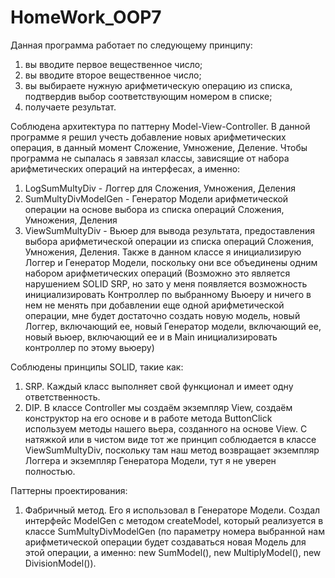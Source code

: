 # HomeWork_OOP7

Данная программа работает по следующему принципу:
1) вы вводите первое вещественное число;
2) вы вводите второе вещественное число;
3) вы выбираете нужную арифметическую операцию из списка, подтвердив выбор соответствующим номером в списке;
4) получаете результат.

Соблюдена архитектура по паттерну Model-View-Controller.
В данной программе я решил учесть добавление новых арифметических операция, в данный момент Сложение, Умножение, Деление.
Чтобы программа не сыпалась я завязал классы, зависящие от набора арифметических операций на интерфесах, а именно:
1) LogSumMultyDiv -  Логгер для Сложения, Умножения, Деления
2) SumMultyDivModelGen - Генератор Модели арифметической операции на основе выбора из списка операций Сложения, Умножения, Деления
3) ViewSumMultyDiv - Вьюер для вывода результата, предоставления выбора арифметической операции из списка операций Сложения, Умножения, Деления.
   Также в данном классе я инициализирую Логгер и Генератор Модели, поскольку они все объединены одним набором арифметических операций
   (Возможно это является нарушением SOLID SRP, но зато у меня появляется возможность инициализировать Контроллер по выбранному Вьюеру и ничего в нем не менять
   при добавлении еще одной арифметической операции, мне будет достаточно создать новую модель, новый Логгер, включающий ее, новый Генератор модели, включающий ее,
   новый вьюер, включающий ее и в Main инициализировать контроллер по этому вьюеру)

Соблюдены принципы SOLID, такие как: 
1) SRP. Каждый класс выполняет свой функционал и имеет одну ответственность.
2) DIP. В классе Controller мы создаём экземпляр View, создаём конструктор на его основе и в работе метода ButtonClick используем методы нашего вьера, созданного на основе View.
   С натяжкой или в чистом виде тот же принцип соблюдается в классе ViewSumMultyDiv, поскольку там наш метод возвращает экземпляр Логгера и экземпляр Генератора Модели, тут я не уверен полностью.

Паттерны проектирования:
1) Фабричный метод. Его я использовал в Генераторе Модели. Создал интерфейс ModelGen с методом createModel, который реализуется в классе SumMultyDivModelGen (по параметру номера выбранной нам арифметической операции
   будет создаваться новая Модель для этой операции, а именно: new SumModel(), new MultiplyModel(), new DivisionModel()).


